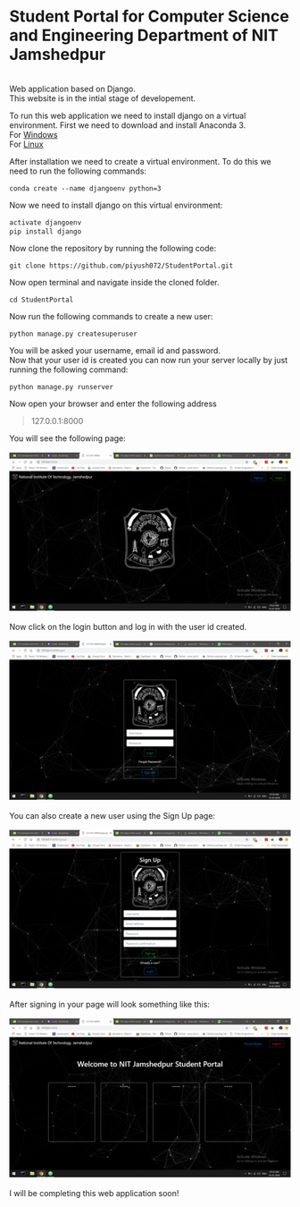 # Student Portal for Computer Science and Engineering Department of NIT Jamshedpur 
<br/> Web application based on Django.
<br/>This website is in the intial stage of developement.

To run this web application we need to install django on a virtual environment. 
First we need to download and install Anaconda 3. <br/> For [Windows](https://www.anaconda.com/download/#windows) <br/> For [Linux](https://www.anaconda.com/download/#linux)
 
 After installation we need to create a virtual environment. To do this we need to run the following commands:
```
conda create --name djangoenv python=3
``` 
 Now we need to install django on this virtual environment:
```
activate djangoenv
pip install django
 ```
 Now clone the repository by running the following code:
 ```
 git clone https://github.com/piyush072/StudentPortal.git
 ``` 
 Now open terminal and navigate inside the cloned folder.
 ```
 cd StudentPortal
 ```
 Now run the following commands to create a new user:
 ```
 python manage.py createsuperuser
 ```
 You will be asked your username, email id and password.
 <br/>Now that your user id is created you can now run your server locally by just running the following command:
 ```
 python manage.py runserver
 ```
 Now open your browser and enter the following address
 >127.0.0.1:8000
 
 You will see the following page:
 <br/>
 <br/>
 ![home page](screenshots/Screenshot1.png)
 <br/>
 <br/>
 Now click on the login button and log in with the user id created.
 <br/>
 <br/>
 ![login page](screenshots/Screenshot3.png)
 <br/>
 <br/>
 You can also create a new user using the Sign Up page:
 <br/>
 <br/>
 ![sign up page](screenshots/Screenshot4.png)
 <br/>
 <br/>
 After signing in your page will look something like this:
 <br/>
 <br/>
 ![home page](screenshots/Screenshot2.png)
 <br/>
 <br/>
 I will be completing this web application soon!
 

